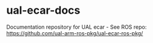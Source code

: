 # ual-ecar-docs
Documentation repository for UAL ecar - See ROS repo: https://github.com/ual-arm-ros-pkg/ual-ecar-ros-pkg/
